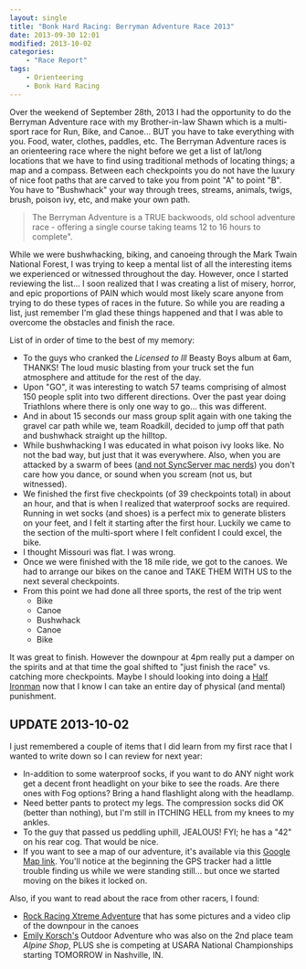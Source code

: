 ```yaml
---
layout: single
title: "Bonk Hard Racing: Berryman Adventure Race 2013"
date: 2013-09-30 12:01
modified: 2013-10-02
categories:
    - "Race Report"
tags:
    - Orienteering
    - Bonk Hard Racing
---
```


Over the weekend of September 28th, 2013 I had the opportunity to do the Berryman Adventure race with my Brother-in-law Shawn which is a multi-sport race for Run, Bike, and Canoe... BUT you have to take everything with you.  Food, water, clothes, paddles, etc.  The Berryman Adventure races is an orienteering race where the night before we get a list of lat/long locations that we have to find using traditional methods of locating things;  a map and a compass.  Between each checkpoints you do not have the luxury of nice foot paths that are carved  to take you from point "A" to point "B".  You have to "Bushwhack" your way through trees, streams, animals, twigs, brush, poison ivy, etc, and make your own path.

> The Berryman Adventure is a TRUE backwoods, old school adventure race - offering a single course taking teams 12 to 16 hours to complete".

While we were bushwhacking, biking, and canoeing through the Mark Twain National Forest, I was trying to keep a mental list of all the interesting items we experienced or witnessed throughout the day.  However, once I started reviewing the list... I soon realized that I was creating a list of misery, horror, and epic proportions of PAIN which would most likely scare anyone from trying to do these types of races in the future.  So while you are reading a list, just remember I'm glad these things happened and that I was able to overcome the obstacles and finish the race.

List of in order of time to the best of my memory:

- To the guys who cranked the *Licensed to Ill* Beasty Boys album at 6am, THANKS!  The loud music blasting from your truck set the fun atmosphere and attitude for the rest of the day.
- Upon "GO", it was interesting to watch 57 teams comprising of almost 150 people split into two different directions.  Over the past year doing Triathlons where there is only one way to go... this was different.
- And in about 15 seconds our mass group split again with one taking the gravel car path while we, team Roadkill, decided to jump off that path and bushwhack straight up the hilltop.
- While bushwhacking I was educated in what poison ivy looks like.  No not the bad way, but just that it was everywhere.  Also, when you are attacked by a swarm of bees ([and not SyncServer mac nerds][bees]) you don't care how you dance, or sound when you scream (not us, but witnessed).
- We finished the first five checkpoints (of 39 checkpoints total) in about an hour, and that is when I realized that waterproof socks are required.  Running in wet socks (and shoes) is a perfect mix to generate blisters on your feet, and I felt it starting after the first hour.  Luckily we came to the section of the multi-sport where I felt confident I could excel, the bike.
- I thought Missouri was flat.  I was wrong.
- Once we were finished with the 18 mile ride, we got to the canoes.  We had to arrange our bikes on the canoe and TAKE THEM WITH US to the next several checkpoints.
- From this point we had done all three sports, the rest of the trip went
	*	Bike
	*	Canoe
	*	Bushwhack
	*	Canoe
	*	Bike

It was great to finish.  However the downpour at 4pm really put a damper on the spirits and at that time the goal shifted to "just finish the race" vs. catching more checkpoints.  Maybe I should looking into doing a [Half Ironman][ironman] now that I know I can take an entire day of physical (and mental) punishment.

**UPDATE 2013-10-02**
---

I just remembered a couple of items that I did learn from my first race that I wanted to write down so I can review for next year:

- In-addition to some waterproof socks, if you want to do ANY night work get a decent front headlight on your bike to see the roads.  Are there ones with Fog options?  Bring a hand flashlight along with the headlamp.
- Need better pants to protect my legs.  The compression socks did OK (better than nothing), but I'm still in ITCHING HELL from my knees to my ankles.
- To the guy that passed us peddling uphill, JEALOUS!  FYI; he has a "42" on his rear cog.  That would be nice.
- If you want to see a map of our adventure, it's available via this [Google Map link][BMmaps].  You'll notice at the beginning the GPS tracker had a little trouble finding us while we were standing still... but once we started moving on the bikes it locked on.

Also, if you want to read about the race from other racers, I found:

- [Rock Racing Xtreme Adventure][rock-racing] that has some pictures and a video clip of the downpour in the canoes
- [Emily Korsch's][silkychrome] Outdoor Adventure who was also on the 2nd place team *Alpine Shop*, PLUS she is competing at USARA National Championships starting TOMORROW in Nashville, IN.

[bees]: https://web.archive.org/web/20140105015852/http://support.apple.com/kb/HT1865
[ironman]: http://en.wikipedia.org/wiki/Ironman_Triathlon#Ironman_70.3
[BMmaps]: https://maps.google.com/maps?q=https://dl.dropboxusercontent.com/u/554176/2013Berryman-Adventure.kmz
[rock-racing]: http://rock-racing.blogspot.com/2013/10/berryman-adventure-race-2013.html
[silkychrome]: http://silkychrome.blogspot.com/2013/09/race-report-2013-berryman-adventure.html